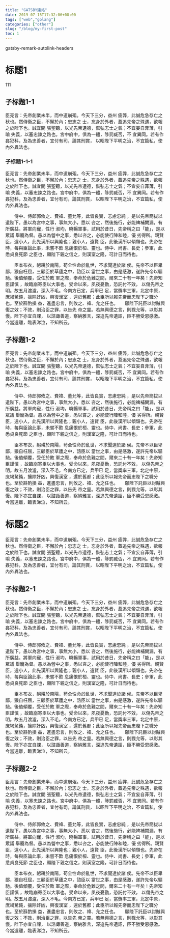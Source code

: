 ```yaml
---
title: "GATSBY建站"
date: 2019-07-15T17:32:06+08:00
tags: ["web","golang"]
categories: ["other"]
slug: "/blog/my-first-post"
toc: 1
---
```


<!-- ## 建站成功 -->
gatsby-remark-autolink-headers
# 标题1
111
## 子标题1-1
臣亮言：先帝創業未半，而中道崩殂。今天下三分，益州
疲弊，此誠危急存亡之秋也。然侍衛之臣，不懈於內；忠志之
士，忘身於外者，蓋追先帝之殊遇，欲報之於陛下也。誠宜開
張聖聽，以光先帝遺德，恢弘志士之氣；不宜妄自菲薄，引喻
失義，以塞忠諫之路也。宮中府中，俱為一體，陟罰臧否，不
宜異同。若有作姦犯科，及為忠善者，宜付有司，論其刑賞，
以昭陛下平明之治，不宜篇私，使內外異法也。
 
### 子标题1-1-1
臣亮言：先帝創業未半，而中道崩殂。今天下三分，益州
疲弊，此誠危急存亡之秋也。然侍衛之臣，不懈於內；忠志之
士，忘身於外者，蓋追先帝之殊遇，欲報之於陛下也。誠宜開
張聖聽，以光先帝遺德，恢弘志士之氣；不宜妄自菲薄，引喻
失義，以塞忠諫之路也。宮中府中，俱為一體，陟罰臧否，不
宜異同。若有作姦犯科，及為忠善者，宜付有司，論其刑賞，
以昭陛下平明之治，不宜篇私，使內外異法也。
 
 　　侍中、侍郎郭攸之、費褘、董允等，此皆良實，志慮忠純
，是以先帝簡拔以遺陛下。愚以為宮中之事，事無大小，悉以
咨之，然後施行，必能裨補闕漏，有所廣益。將軍向寵，性行
淑均，曉暢軍事，試用於昔日，先帝稱之曰「能」，是以眾議
舉寵為督。愚以為營中之事，悉以咨之，必能使行陣和睦，優
劣得所。親賢臣，遠小人，此先漢所以興隆也；親小人，遠賢
臣，此後漢所以傾頹也。先帝在時，每與臣論此事，未嘗不歎
息痛恨於桓、靈也。侍中、尚書、長史；參軍，此悉貞良死節
之臣也，願陛下親之信之，則漢室之隆，可計日而待也。
 
 　　臣本布衣，躬耕於南陽，苟全性命於亂世，不求聞達於諸
侯。先帝不以臣卑鄙，猥自枉屈，三顧臣於草廬之中，諮臣以
當世之事，由是感激，遂許先帝以驅馳。後值傾覆，受任於敗
軍之際，奉命於危難之間，爾來二十有一年矣！先帝知臣謹慎
，故臨崩寄臣以大事也。受命以來，夙夜憂勤，恐託付不效，
以傷先帝之明。故五月渡瀘，深入不毛。今南方已定，兵甲已
足，當獎率三軍，北定中原，庶竭駑鈍，攘除奸凶，興復漢室
，還於舊都；此臣所以報先帝而忠陛下之職分也。至於斟酌損
益，進盡忠言，則攸之、褘、允之任也。
　
      願陛下託臣以討賊興復之效；不效，則治臣之罪，以告先
帝之靈。若無興德之言，則戮允等，以彰其慢。陛下亦宜自課，
以諮諏善道，察納雅言，深追先帝遺詔，臣不勝受恩感激。
      今當遠離，臨表涕泣，不知所云。
　
## 子标题1-2
臣亮言：先帝創業未半，而中道崩殂。今天下三分，益州
疲弊，此誠危急存亡之秋也。然侍衛之臣，不懈於內；忠志之
士，忘身於外者，蓋追先帝之殊遇，欲報之於陛下也。誠宜開
張聖聽，以光先帝遺德，恢弘志士之氣；不宜妄自菲薄，引喻
失義，以塞忠諫之路也。宮中府中，俱為一體，陟罰臧否，不
宜異同。若有作姦犯科，及為忠善者，宜付有司，論其刑賞，
以昭陛下平明之治，不宜篇私，使內外異法也。
 
 　　侍中、侍郎郭攸之、費褘、董允等，此皆良實，志慮忠純
，是以先帝簡拔以遺陛下。愚以為宮中之事，事無大小，悉以
咨之，然後施行，必能裨補闕漏，有所廣益。將軍向寵，性行
淑均，曉暢軍事，試用於昔日，先帝稱之曰「能」，是以眾議
舉寵為督。愚以為營中之事，悉以咨之，必能使行陣和睦，優
劣得所。親賢臣，遠小人，此先漢所以興隆也；親小人，遠賢
臣，此後漢所以傾頹也。先帝在時，每與臣論此事，未嘗不歎
息痛恨於桓、靈也。侍中、尚書、長史；參軍，此悉貞良死節
之臣也，願陛下親之信之，則漢室之隆，可計日而待也。
 
 　　臣本布衣，躬耕於南陽，苟全性命於亂世，不求聞達於諸
侯。先帝不以臣卑鄙，猥自枉屈，三顧臣於草廬之中，諮臣以
當世之事，由是感激，遂許先帝以驅馳。後值傾覆，受任於敗
軍之際，奉命於危難之間，爾來二十有一年矣！先帝知臣謹慎
，故臨崩寄臣以大事也。受命以來，夙夜憂勤，恐託付不效，
以傷先帝之明。故五月渡瀘，深入不毛。今南方已定，兵甲已
足，當獎率三軍，北定中原，庶竭駑鈍，攘除奸凶，興復漢室
，還於舊都；此臣所以報先帝而忠陛下之職分也。至於斟酌損
益，進盡忠言，則攸之、褘、允之任也。
　
      願陛下託臣以討賊興復之效；不效，則治臣之罪，以告先
帝之靈。若無興德之言，則戮允等，以彰其慢。陛下亦宜自課，
以諮諏善道，察納雅言，深追先帝遺詔，臣不勝受恩感激。
      今當遠離，臨表涕泣，不知所云。
　
# 标题2
臣亮言：先帝創業未半，而中道崩殂。今天下三分，益州
疲弊，此誠危急存亡之秋也。然侍衛之臣，不懈於內；忠志之
士，忘身於外者，蓋追先帝之殊遇，欲報之於陛下也。誠宜開
張聖聽，以光先帝遺德，恢弘志士之氣；不宜妄自菲薄，引喻
失義，以塞忠諫之路也。宮中府中，俱為一體，陟罰臧否，不
宜異同。若有作姦犯科，及為忠善者，宜付有司，論其刑賞，
以昭陛下平明之治，不宜篇私，使內外異法也。
## 子标题2-1
臣亮言：先帝創業未半，而中道崩殂。今天下三分，益州
疲弊，此誠危急存亡之秋也。然侍衛之臣，不懈於內；忠志之
士，忘身於外者，蓋追先帝之殊遇，欲報之於陛下也。誠宜開
張聖聽，以光先帝遺德，恢弘志士之氣；不宜妄自菲薄，引喻
失義，以塞忠諫之路也。宮中府中，俱為一體，陟罰臧否，不
宜異同。若有作姦犯科，及為忠善者，宜付有司，論其刑賞，
以昭陛下平明之治，不宜篇私，使內外異法也。
 
 　　侍中、侍郎郭攸之、費褘、董允等，此皆良實，志慮忠純
，是以先帝簡拔以遺陛下。愚以為宮中之事，事無大小，悉以
咨之，然後施行，必能裨補闕漏，有所廣益。將軍向寵，性行
淑均，曉暢軍事，試用於昔日，先帝稱之曰「能」，是以眾議
舉寵為督。愚以為營中之事，悉以咨之，必能使行陣和睦，優
劣得所。親賢臣，遠小人，此先漢所以興隆也；親小人，遠賢
臣，此後漢所以傾頹也。先帝在時，每與臣論此事，未嘗不歎
息痛恨於桓、靈也。侍中、尚書、長史；參軍，此悉貞良死節
之臣也，願陛下親之信之，則漢室之隆，可計日而待也。
 
 　　臣本布衣，躬耕於南陽，苟全性命於亂世，不求聞達於諸
侯。先帝不以臣卑鄙，猥自枉屈，三顧臣於草廬之中，諮臣以
當世之事，由是感激，遂許先帝以驅馳。後值傾覆，受任於敗
軍之際，奉命於危難之間，爾來二十有一年矣！先帝知臣謹慎
，故臨崩寄臣以大事也。受命以來，夙夜憂勤，恐託付不效，
以傷先帝之明。故五月渡瀘，深入不毛。今南方已定，兵甲已
足，當獎率三軍，北定中原，庶竭駑鈍，攘除奸凶，興復漢室
，還於舊都；此臣所以報先帝而忠陛下之職分也。至於斟酌損
益，進盡忠言，則攸之、褘、允之任也。
　
      願陛下託臣以討賊興復之效；不效，則治臣之罪，以告先
帝之靈。若無興德之言，則戮允等，以彰其慢。陛下亦宜自課，
以諮諏善道，察納雅言，深追先帝遺詔，臣不勝受恩感激。
      今當遠離，臨表涕泣，不知所云。
　
## 子标题2-2
臣亮言：先帝創業未半，而中道崩殂。今天下三分，益州
疲弊，此誠危急存亡之秋也。然侍衛之臣，不懈於內；忠志之
士，忘身於外者，蓋追先帝之殊遇，欲報之於陛下也。誠宜開
張聖聽，以光先帝遺德，恢弘志士之氣；不宜妄自菲薄，引喻
失義，以塞忠諫之路也。宮中府中，俱為一體，陟罰臧否，不
宜異同。若有作姦犯科，及為忠善者，宜付有司，論其刑賞，
以昭陛下平明之治，不宜篇私，使內外異法也。
 
 　　侍中、侍郎郭攸之、費褘、董允等，此皆良實，志慮忠純
，是以先帝簡拔以遺陛下。愚以為宮中之事，事無大小，悉以
咨之，然後施行，必能裨補闕漏，有所廣益。將軍向寵，性行
淑均，曉暢軍事，試用於昔日，先帝稱之曰「能」，是以眾議
舉寵為督。愚以為營中之事，悉以咨之，必能使行陣和睦，優
劣得所。親賢臣，遠小人，此先漢所以興隆也；親小人，遠賢
臣，此後漢所以傾頹也。先帝在時，每與臣論此事，未嘗不歎
息痛恨於桓、靈也。侍中、尚書、長史；參軍，此悉貞良死節
之臣也，願陛下親之信之，則漢室之隆，可計日而待也。
 
 　　臣本布衣，躬耕於南陽，苟全性命於亂世，不求聞達於諸
侯。先帝不以臣卑鄙，猥自枉屈，三顧臣於草廬之中，諮臣以
當世之事，由是感激，遂許先帝以驅馳。後值傾覆，受任於敗
軍之際，奉命於危難之間，爾來二十有一年矣！先帝知臣謹慎
，故臨崩寄臣以大事也。受命以來，夙夜憂勤，恐託付不效，
以傷先帝之明。故五月渡瀘，深入不毛。今南方已定，兵甲已
足，當獎率三軍，北定中原，庶竭駑鈍，攘除奸凶，興復漢室
，還於舊都；此臣所以報先帝而忠陛下之職分也。至於斟酌損
益，進盡忠言，則攸之、褘、允之任也。
　
      願陛下託臣以討賊興復之效；不效，則治臣之罪，以告先
帝之靈。若無興德之言，則戮允等，以彰其慢。陛下亦宜自課，
以諮諏善道，察納雅言，深追先帝遺詔，臣不勝受恩感激。
      今當遠離，臨表涕泣，不知所云。
　